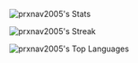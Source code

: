 ![prxnav2005's Stats](https://github-readme-stats.vercel.app/api?username=prxnav2005&theme=vue-dark&show_icons=true&hide_border=true&count_private=true)

![prxnav2005's Streak](https://github-readme-streak-stats.herokuapp.com/?user=prxnav2005&theme=vue-dark&hide_border=true)

![prxnav2005's Top Languages](https://github-readme-stats.vercel.app/api/top-langs/?username=prxnav2005&theme=vue-dark&show_icons=true&hide_border=true&layout=compact)
